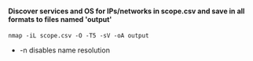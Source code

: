#### Discover services and OS for IPs/networks in scope.csv and save in all formats to files named 'output'
```nmap -iL scope.csv -O -T5 -sV -oA output```

- -n disables name resolution
